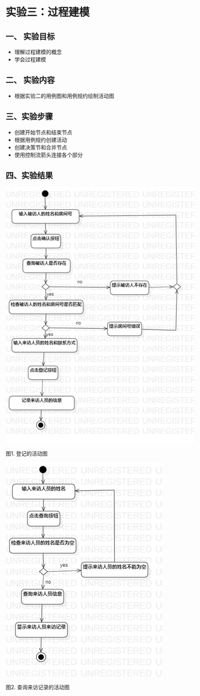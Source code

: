 # 实验三：过程建模

## 一、 实验目标
- 理解过程建模的概念
- 学会过程建模

## 二、 实验内容
- 根据实验二的用例图和用例规约绘制活动图

## 三、实验步骤
- 创建开始节点和结束节点
- 根据用例规约创建活动
- 创建决策节和合并节点
- 使用控制流箭头连接各个部分

## 四、实验结果
![活动图](./ActivityDiagram1.jpg)

图1. 登记的活动图

![活动图](./ActivityDiagram2.jpg)

图2. 查询来访记录的活动图
